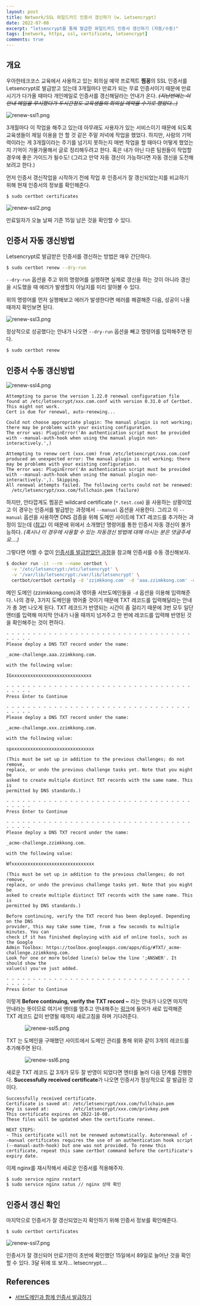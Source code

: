 ```yaml
---
layout: post
title: Network/SSL 와일드카드 인증서 갱신하기 (w. Letsencrypt)
date: 2022-07-08
excerpt: "letsencrypt를 통해 발급한 와일드카드 인증서 갱신하기 (자동/수동)"
tags: [network, https, ssl, certificate, letsencrypt]
comments: true
---
```


## 개요
우아한테크코스 교육에서 사용하고 있는 회의실 예약 프로젝트 **찜꽁**의 SSL 인증서를 Letsencrypt로 발급받고 있는데 
3개월마다 만료가 되는 무료 인증서이기 때문에 만료시기가 다가올 때마다 개인메일로 인증서를 갱신해달라는 안내가 온다.
~~*(지난번에는 이 안내 메일을 무시했다가 두시간정도 교육생들의 회의실 예약을 수기로 했었다...)*~~

<div style="width:100% !important; margin:0 auto">
<img src="/assets/img/renew-ssl1.png" alt="renew-ssl1.png">
</div>

3개월마다 이 작업을 해주고 있는데 아무래도 사용자가 있는 서비스이기 때문에
되도록 교육생들이 제일 이용을 안 할 것 같은 주말 저녁에 작업을 했었다.
하지만, 사람의 기억력이라는 게 3개월이라는 주기를 넘기지 못하는지 매번 작업을 할 때마다
어떻게 했었는지 기억이 가물가물해서 글로 정리해두려고 한다.
혹은 내가 아닌 다른 팀원들이 작업할 경우에 좋은 가이드가 될수도!
(그리고 만약 자동 갱신이 가능하다면 자동 갱신을 도전해보려고 한다.)

먼저 인증서 갱신작업을 시작하기 전에 작업 후 인증서가 잘 갱신되었는지를 비교하기 위해 현재 인증서의 정보를 확인해준다.

```bash
$ sudo certbot certificates
```

<div style="width:100% !important; margin:0 auto">
<img src="/assets/img/renew-ssl2.png" alt="renew-ssl2.png">
</div>

만료일자가 오늘 날짜 기준 15일 남은 것을 확인할 수 있다.

## 인증서 자동 갱신방법
Letsencrypt로 발급받은 인증서를 갱신하는 방법은 매우 간단하다.

```bash
$ sudo certbot renew --dry-run
```

`--dry-run` 옵션을 주고 위의 명령어를 실행하면 실제로 갱신을 하는 것이 아니라
갱신을 시도했을 때 에러가 발생할지 아닐지를 미리 알아볼 수 있다.

위의 명령어를 먼저 실행해보고 에러가 발생한다면 에러를 해결해준 다음, 성공이 나올 때까지 확인보면 된다.

<div style="width:100% !important; margin:0 auto">
<img src="/assets/img/renew-ssl3.png" alt="renew-ssl3.png">
</div>

정상적으로 성공했다는 안내가 나오면 `--dry-run` 옵션을 빼고 명령어를 입력해주면 된다.

```bash
$ sudo certbot renew
```

## 인증서 수동 갱신방법
<div style="width:100% !important; margin:0 auto">
<img src="/assets/img/renew-ssl4.png" alt="renew-ssl4.png">
</div>

```
Attempting to parse the version 1.22.0 renewal configuration file found at /etc/letsencrypt/xxx.com.conf with version 0.31.0 of Certbot. This might not work.
Cert is due for renewal, auto-renewing...

Could not choose appropriate plugin: The manual plugin is not working; there may be problems with your existing configuration.
The error was: PluginError('An authentication script must be provided with --manual-auth-hook when using the manual plugin non-interactively.',)

Attempting to renew cert (xxx.com) from /etc/letsencrypt/xxx.com.conf produced an unexpected error: The manual plugin is not working; there may be problems with your existing configuration.
The error was: PluginError('An authentication script must be provided with --manual-auth-hook when using the manual plugin non-interactively.',). Skipping.
All renewal attempts failed. The following certs could not be renewed:
  /etc/letsencrypt/xxx.com/fullchain.pem (failure)
```

하지만, 안타깝게도 찜꽁은 wildcard certificate (`*.test.com`) 을 사용하는 상황이었고
이 경우는 인증서를 발급받는 과정에서 `--manual` 옵션을 사용한다.
그리고 이 `--manual` 옵션을 사용하면 DNS 검증을 위해 도메인 사이트에 TXT 레코드를 추가하는 과정이 있는데 ([참고](https://xrabcde.github.io/letsencrypt-subdomain/))
이 때문에 위에서 소개했던 명령어를 통한 인증서 자동 갱신이 불가능하다.
*(혹시나 이 경우에 사용할 수 있는 자동갱신 방법에 대해 아시는 분은 댓글주세요....)*

그렇다면 어쩔 수 없이 [인증서를 발급받았던 과정](https://xrabcde.github.io/letsencrypt-subdomain/)을 참고해 인증서를 수동 갱신해보자.

````bash
$ docker run -it --rm --name certbot \
  -v '/etc/letsencrypt:/etc/letsencrypt' \
  -v '/var/lib/letsencrypt:/var/lib/letsencrypt' \
  certbot/certbot certonly -d 'zzimkkong.com' -d 'aaa.zzimkkong.com' -d 'xxx.zzimkkong.com' --manual --preferred-challenges dns
````

메인 도메인 (zzimkkong.com)과 엮어줄 서브도메인들을 `-d` 옵션을 이용해 입력해준다.
나의 경우, 3가지 도메인을 엮어줄 것이기 때문에 TXT 레코드를 입력해달라는 안내가 총 3번 나오게 된다.
TXT 레코드가 반영되는 시간이 좀 걸리기 때문에 3번 모두 일단 엔터를 입력해 마지막 안내가 나올 때까지 넘겨주고
한 번에 레코드를 입력해 반영된 것을 확인해주는 것이 편하다.

```
- - - - - - - - - - - - - - - - - - - - - - - - - - - - - - - - - - - - - - - -
Please deploy a DNS TXT record under the name:

_acme-challenge.aaa.zzimkkong.com.

with the following value:

IGxxxxxxxxxxxxxxxxxxxxxxxxxxxxxx

- - - - - - - - - - - - - - - - - - - - - - - - - - - - - - - - - - - - - - - -
Press Enter to Continue

- - - - - - - - - - - - - - - - - - - - - - - - - - - - - - - - - - - - - - - -
Please deploy a DNS TXT record under the name:

_acme-challenge.xxx.zzimkkong.com.

with the following value:

spxxxxxxxxxxxxxxxxxxxxxxxxxxxxxxx

(This must be set up in addition to the previous challenges; do not remove,
replace, or undo the previous challenge tasks yet. Note that you might be
asked to create multiple distinct TXT records with the same name. This is
permitted by DNS standards.)

- - - - - - - - - - - - - - - - - - - - - - - - - - - - - - - - - - - - - - - -
Press Enter to Continue

- - - - - - - - - - - - - - - - - - - - - - - - - - - - - - - - - - - - - - - -
Please deploy a DNS TXT record under the name:

_acme-challenge.zzimkkong.com.

with the following value:

Wfxxxxxxxxxxxxxxxxxxxxxxxxxxxxxxx

(This must be set up in addition to the previous challenges; do not remove,
replace, or undo the previous challenge tasks yet. Note that you might be
asked to create multiple distinct TXT records with the same name. This is
permitted by DNS standards.)

Before continuing, verify the TXT record has been deployed. Depending on the DNS
provider, this may take some time, from a few seconds to multiple minutes. You can
check if it has finished deploying with aid of online tools, such as the Google
Admin Toolbox: https://toolbox.googleapps.com/apps/dig/#TXT/_acme-challenge.zzimkkong.com.
Look for one or more bolded line(s) below the line ';ANSWER'. It should show the
value(s) you've just added.

- - - - - - - - - - - - - - - - - - - - - - - - - - - - - - - - - - - - - - - -
Press Enter to Continue
```

이렇게 **Before continuing, verify the TXT record ~** 라는 안내가 나오면 마지막 안내라는 뜻이므로 여기서 
엔터를 멈추고 안내해주는 [링크](https://toolbox.googleapps.com/apps/dig/#TXT/)에 들어가 
새로 입력해준 TXT 레코드 값이 반영될 때까지 새로고침을 하며 기다려준다.

<div style="width:80% !important; margin:0 auto">
<img src="/assets/img/renew-ssl5.png" alt="renew-ssl5.png">
</div>

TXT 는 도메인을 구매했던 사이트에서 도메인 관리를 통해 위와 같이 3개의 레코드를 추가해주면 된다.

<div style="width:80% !important; margin:0 auto">
<img src="/assets/img/renew-ssl6.png" alt="renew-ssl6.png">
</div>

새로운 TXT 레코드 값 3개가 모두 잘 반영이 되었다면 엔터를 눌러 다음 단계를 진행한다.
**Successfully received certificate**가 나오면 인증서가 정상적으로 잘 발급된 것이다.

````
Successfully received certificate.
Certificate is saved at: /etc/letsencrypt/xxx.com/fullchain.pem
Key is saved at:         /etc/letsencrypt/xxx.com/privkey.pem
This certificate expires on 2022-10-08.
These files will be updated when the certificate renews.

NEXT STEPS:
- This certificate will not be renewed automatically. Autorenewal of --manual certificates requires the use of an authentication hook script (--manual-auth-hook) but one was not provided. To renew this certificate, repeat this same certbot command before the certificate's expiry date.
````

이제 nginx를 재시작해서 새로운 인증서를 적용해주자.

```bash
$ sudo service nginx restart
$ sudo service nginx satus // nginx 상태 확인
```

## 인증서 갱신 확인
마지막으로 인증서가 잘 갱신되었는지 확인하기 위해 인증서 정보를 확인해준다.

```bash
$ sudo certbot certificates
```

<div style="width:100% !important; margin:0 auto">
<img src="/assets/img/renew-ssl7.png" alt="renew-ssl7.png">
</div>

인증서가 잘 갱신되어 만료기한이 초반에 확인했던 15일에서 89일로 늘어난 것을 확인할 수 있다.
3달 뒤에 또 보자... letsecnrypt....  

## References
- [서브도메인과 함께 인증서 발급하기](https://xrabcde.github.io/letsencrypt-subdomain/)
